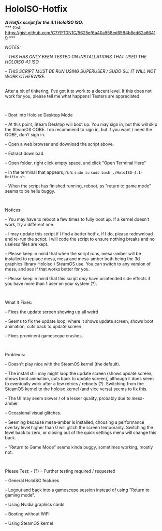 # HoloISO-Hotfix
***A Hotfix script for the 4.1 HoloISO ISO.***
<br/>*** Gist: https://gist.github.com/C7YPT0N1C/5625ef6a40a558ed6584b6ed62a66419 ***

*NOTES:*

\- *THIS HAS ONLY BEEN TESTED ON INSTALLATIONS THAT USED THE HOLOISO 4.1 ISO*

\- *THIS SCRIPT MUST BE RUN USING SUPERUSER / SUDO SU. IT WILL NOT WORK OTHERWISE.*


<br/>After a bit of tinkering, I've got it to work to a decent level. If this does not work for you, please tell me what happens! Testers are appreciated.

&#x200B;

\- Boot into Holoiso Desktop Mode

\- At this point, Steam Desktop will boot up. You may sign in, but this will skip the SteamOS OOBE. I do recommend to sign in, but if you want / need the OOBE, don't sign in.

\- Open a web browser and download the script above.

\- Extract download.

\- Open folder, right click empty space, and click "Open Terminal Here"

\- In the terminal that appears, run: 
`sudo su`
`sudo bash ./HoloISO-4.1-Hotfix.sh`

\- When the script has finished running, reboot, as "return to game mode" seems to be hellu buggy.

&#x200B;

Notices:

\- You may have to reboot a few times to fully boot up. If a kernel doesn't work, try a different one.

\- I may update this script if I find a better hotfix. If I do, please redownload and re-run the script. I will code the script to ensure nothing breaks and no useless files are kept.

\- Please keep in mind that when the script runs, mesa-amber will be installed to replace mesa, mesa and mesa-amber both being the 3d graphics library Holoiso / SteamOS use. You can switch to any version of mesa, and see if that works better for you.

\- Please keep in mind that this script *may* have unintended side effects if you have more than 1 user on your system (?).

&#x200B;

What It Fixes:

\- Fixes the update screen showing up all weird

\- Seems to fix the update loop, where it shows update screen, shows boot animation, cuts back to update screen.

\- Fixes prominent gamescope crashes.

&#x200B;

Problems:

\- Doesn't play nice with the SteamOS kernel (the default).

\- The install still may might loop the update screen (shows update screen, shows boot animation, cuts back to update screen), although it does seem to eventually work after a few retries / reboots (?). Switching from the SteamOS kernel to the holoiso kernel (and vice versa) seems to fix this.

\- The UI may seem slower / of a lesser quality, probably due to mesa-amber.

\- Occasional visual glitches.

\- Seeming because mesa-amber is installed, choosing a performance overlay level  higher than 0 will glitch the screen temporarily. Switching the level  back to zero, or closing out of the quick settings menu will change this  back.

\- "Return to Game Mode" seems kinda buggy, sometimes working, mostly not.

&#x200B;

Please Test:
\- (?) = Further testing required / requested

\- General HoloISO features

\- Logout and back into a gamescope session instead of using "Return to gaming mode".

\- Using Nvidia graphics cards

\- Booting without WiFi

\- Using SteamOS kernel
